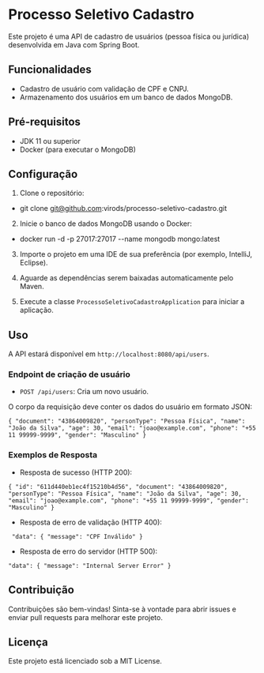 # Processo Seletivo Cadastro

Este projeto é uma API de cadastro de usuários (pessoa física ou jurídica) desenvolvida em Java com Spring Boot.

## Funcionalidades

- Cadastro de usuário com validação de CPF e CNPJ.
- Armazenamento dos usuários em um banco de dados MongoDB.

## Pré-requisitos

- JDK 11 ou superior
- Docker (para executar o MongoDB)

## Configuração

1. Clone o repositório:

- git clone git@github.com:virods/processo-seletivo-cadastro.git

2. Inicie o banco de dados MongoDB usando o Docker:
- docker run -d -p 27017:27017 --name mongodb mongo:latest

3. Importe o projeto em uma IDE de sua preferência (por exemplo, IntelliJ, Eclipse).

4. Aguarde as dependências serem baixadas automaticamente pelo Maven.

5. Execute a classe `ProcessoSeletivoCadastroApplication` para iniciar a aplicação.

## Uso

A API estará disponível em `http://localhost:8080/api/users`.

### Endpoint de criação de usuário

- `POST /api/users`: Cria um novo usuário.

O corpo da requisição deve conter os dados do usuário em formato JSON:

``{
"document": "43864009820",
"personType": "Pessoa Física",
"name": "João da Silva",
"age": 30,
"email": "joao@example.com",
"phone": "+55 11 99999-9999",
"gender": "Masculino"
}``

### Exemplos de Resposta

- Resposta de sucesso (HTTP 200):

``{
"id": "611d440eb1ec4f15210b4d56",
"document": "43864009820",
"personType": "Pessoa Física",
"name": "João da Silva",
"age": 30,
"email": "joao@example.com",
"phone": "+55 11 99999-9999",
"gender": "Masculino"
}``

- Resposta de erro de validação (HTTP 400):

``
"data": {
  "message": "CPF Inválido"
}``

- Resposta de erro do servidor (HTTP 500):

``"data": {
  "message": "Internal Server Error"
}``

## Contribuição

Contribuições são bem-vindas! Sinta-se à vontade para abrir issues e enviar pull requests para melhorar este projeto.

## Licença

Este projeto está licenciado sob a MIT License.







